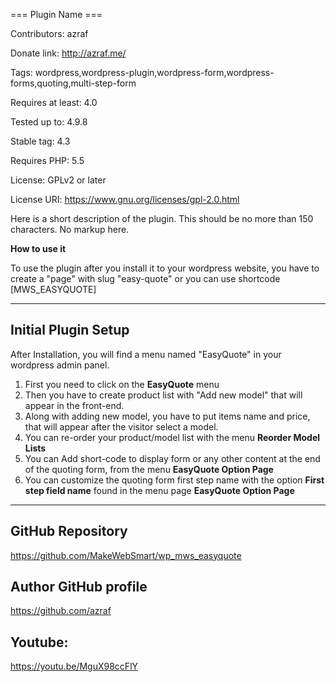 === Plugin Name ===

Contributors: azraf

Donate link: http://azraf.me/ 

Tags: wordpress,wordpress-plugin,wordpress-form,wordpress-forms,quoting,multi-step-form

Requires at least: 4.0

Tested up to: 4.9.8

Stable tag: 4.3

Requires PHP: 5.5

License: GPLv2 or later

License URI: https://www.gnu.org/licenses/gpl-2.0.html

Here is a short description of the plugin.  This should be no more than 150 characters.  No markup here.


**How to use it**

To use the plugin after you install it to your wordpress website, you have to create a "page" with slug "easy-quote" or you can use shortcode [MWS_EASYQUOTE] 

---

## Initial Plugin Setup

After Installation, you will find a menu named "EasyQuote" in your wordpress admin panel.

1. First you need to click on the **EasyQuote** menu 
2. Then you have to create product list with "Add new model" that will appear in the front-end.
3. Along with adding new model, you have to put items name and price, that will appear after the visitor select a model.
4. You can re-order your product/model list with the menu **Reorder Model Lists** 
5. You can Add short-code to display form or any other content at the end of the quoting form, from the menu **EasyQuote Option Page**
6. You can customize the quoting form first step name with the option **First step field name** found in the menu page **EasyQuote Option Page**





---
## GitHub Repository
https://github.com/MakeWebSmart/wp_mws_easyquote

## Author GitHub profile
https://github.com/azraf

## Youtube:
https://youtu.be/MguX98ccFlY 
